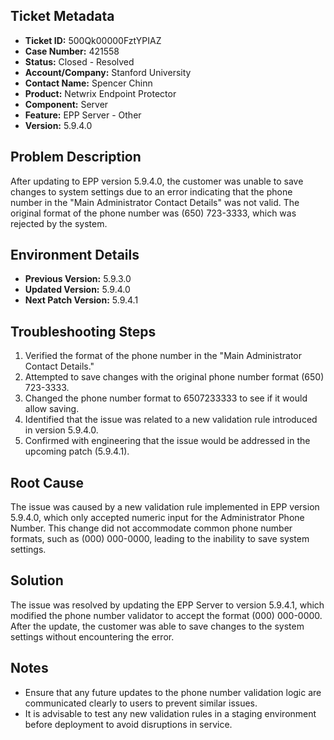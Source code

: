 ## Ticket Metadata
- **Ticket ID:** 500Qk00000FztYPIAZ
- **Case Number:** 421558
- **Status:** Closed - Resolved
- **Account/Company:** Stanford University
- **Contact Name:** Spencer Chinn
- **Product:** Netwrix Endpoint Protector
- **Component:** Server
- **Feature:** EPP Server - Other
- **Version:** 5.9.4.0

## Problem Description
After updating to EPP version 5.9.4.0, the customer was unable to save changes to system settings due to an error indicating that the phone number in the "Main Administrator Contact Details" was not valid. The original format of the phone number was (650) 723-3333, which was rejected by the system.

## Environment Details
- **Previous Version:** 5.9.3.0
- **Updated Version:** 5.9.4.0
- **Next Patch Version:** 5.9.4.1

## Troubleshooting Steps
1. Verified the format of the phone number in the "Main Administrator Contact Details."
2. Attempted to save changes with the original phone number format (650) 723-3333.
3. Changed the phone number format to 6507233333 to see if it would allow saving.
4. Identified that the issue was related to a new validation rule introduced in version 5.9.4.0.
5. Confirmed with engineering that the issue would be addressed in the upcoming patch (5.9.4.1).

## Root Cause
The issue was caused by a new validation rule implemented in EPP version 5.9.4.0, which only accepted numeric input for the Administrator Phone Number. This change did not accommodate common phone number formats, such as (000) 000-0000, leading to the inability to save system settings.

## Solution
The issue was resolved by updating the EPP Server to version 5.9.4.1, which modified the phone number validator to accept the format (000) 000-0000. After the update, the customer was able to save changes to the system settings without encountering the error.

## Notes
- Ensure that any future updates to the phone number validation logic are communicated clearly to users to prevent similar issues.
- It is advisable to test any new validation rules in a staging environment before deployment to avoid disruptions in service.
